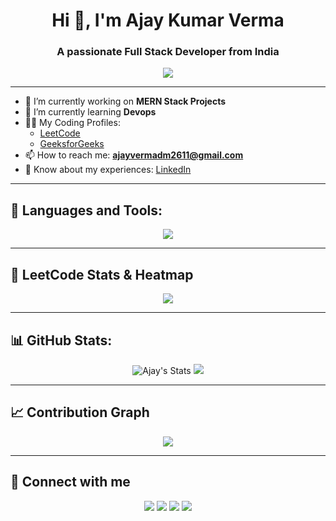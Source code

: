 <h1 align="center">Hi 👋, I'm Ajay Kumar Verma</h1>
<h3 align="center">A passionate Full Stack Developer from India</h3>

<p align="center">
  <img src="https://readme-typing-svg.herokuapp.com/?lines=Full+Stack+Developer;Problem+Solver..." />
</p>

---

- 🔭 I’m currently working on **MERN Stack Projects**
- 🌱 I’m currently learning **Devops**
- 👨‍💻 My Coding Profiles:
  - [LeetCode](https://leetcode.com/AjayVerma26/)
  - [GeeksforGeeks](https://auth.geeksforgeeks.org/user/ajayverdrsb/practice/)
- 📫 How to reach me: **ajayvermadm2611@gmail.com**
- 📄 Know about my experiences: [LinkedIn](https://www.linkedin.com/in/ajaykumarverma26/)

---

## 🚀 Languages and Tools:

<p align="center">
  <img src="https://skillicons.dev/icons?i=html,css,js,java,react,nodejs,express,mongodb,docker,kubernetes,git,github,tailwind,mysql" />
</p>

---

## 🧮 LeetCode Stats & Heatmap

<p align="center">
  <img src="https://leetcard.jacoblin.cool/AjayVerma26?theme=dark&font=baloo&ext=heatmap" />
</p>

---

## 📊 GitHub Stats:

<p align="center">
  <img src="https://github-readme-stats.vercel.app/api?username=ajayverma2611&show_icons=true&theme=radical" alt="Ajay's Stats"/>
  <img src="https://github-readme-stats.vercel.app/api/top-langs/?username=ajayverma2611&layout=compact&theme=radical"/>
</p>

---


## 📈 Contribution Graph

<p align="center">
  <img src="https://github-readme-activity-graph.vercel.app/graph?username=ajayverma2611&theme=react-dark" />
</p>


---

## 🔗 Connect with me

<p align="center">
  <a href="https://www.linkedin.com/in/ajaykumarverma26/" target="_blank"><img src="https://img.shields.io/badge/LinkedIn-blue?style=for-the-badge&logo=linkedin" /></a>
  <a href="mailto:ajayvermadm2611@gmail.com"><img src="https://img.shields.io/badge/Gmail-red?style=for-the-badge&logo=gmail&logoColor=white" /></a>
  <a href="https://leetcode.com/AjayVerma26/"><img src="https://img.shields.io/badge/LeetCode-orange?style=for-the-badge&logo=leetcode&logoColor=white" /></a>
  <a href="https://auth.geeksforgeeks.org/user/ajayverdrsb/practice/"><img src="https://img.shields.io/badge/GFG-green?style=for-the-badge&logo=geeksforgeeks&logoColor=white" /></a>
</p>
